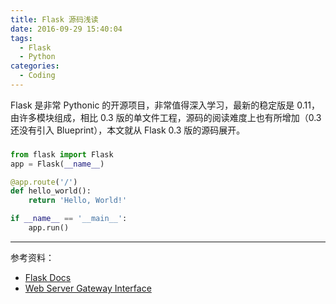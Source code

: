 ```yaml
---
title: Flask 源码浅读
date: 2016-09-29 15:40:04
tags:
  - Flask
  - Python
categories:
  - Coding
---
```


Flask 是非常 Pythonic 的开源项目，非常值得深入学习，最新的稳定版是 0.11，由许多模块组成，相比 0.3 版的单文件工程，源码的阅读难度上也有所增加（0.3 还没有引入 Blueprint），本文就从 Flask 0.3 版的源码展开。

<!-- more -->

###

```python
from flask import Flask
app = Flask(__name__)

@app.route('/')
def hello_world():
    return 'Hello, World!'

if __name__ == '__main__':
    app.run()
```

**************************************

参考资料：
  - [Flask Docs](http://flask.pocoo.org/docs/0.11/)
  - [Web Server Gateway Interface](https://en.wikipedia.org/wiki/Web_Server_Gateway_Interface)